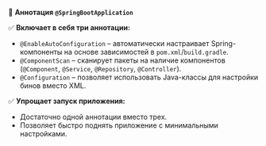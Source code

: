 🔹 **Аннотация `@SpringBootApplication`**

✅ **Включает в себя три аннотации:**

- `@EnableAutoConfiguration` – автоматически настраивает Spring-компоненты на основе зависимостей в `pom.xml`/`build.gradle`.
- `@ComponentScan` – сканирует пакеты на наличие компонентов (`@Component`, `@Service`, `@Repository`, `@Controller`).
- `@Configuration` – позволяет использовать Java-классы для настройки бинов вместо XML.

✅ **Упрощает запуск приложения:**

- Достаточно одной аннотации вместо трех.
- Позволяет быстро поднять приложение с минимальными настройками.
